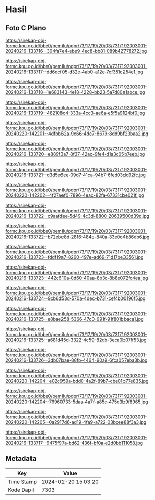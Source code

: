 # Hasil

## Foto C Plano

https://sirekap-obj-formc.kpu.go.id/bbe0/pemilu/pdpr/73/17/19/20/03/7317192003001-20240216-133716--304fa7e4-ebe9-4ec8-bb81-089b42778272.jpg

https://sirekap-obj-formc.kpu.go.id/bbe0/pemilu/pdpr/73/17/19/20/03/7317192003001-20240216-133717--dd6dcf05-d32e-4ab0-a12e-7cf351c254e1.jpg

https://sirekap-obj-formc.kpu.go.id/bbe0/pemilu/pdpr/73/17/19/20/03/7317192003001-20240216-133718--1e683143-4e18-4228-bb23-5a7d80a1abce.jpg

https://sirekap-obj-formc.kpu.go.id/bbe0/pemilu/pdpr/73/17/19/20/03/7317192003001-20240216-133719--482108c4-333a-4cc3-ae6a-e5f5a9124bf0.jpg

https://sirekap-obj-formc.kpu.go.id/bbe0/pemilu/pdpr/73/17/19/20/03/7317192003001-20240220-142201--4dfbb62a-9c66-4dc7-8679-8dd9bf23baa2.jpg

https://sirekap-obj-formc.kpu.go.id/bbe0/pemilu/pdpr/73/17/19/20/03/7317192003001-20240216-133720--e889f3a7-8f37-42ac-9fe4-d1a3c05b7eeb.jpg

https://sirekap-obj-formc.kpu.go.id/bbe0/pemilu/pdpr/73/17/19/20/03/7317192003001-20240216-133721--d3d5e6ee-09d7-41ca-94b7-6fed03dd92fc.jpg

https://sirekap-obj-formc.kpu.go.id/bbe0/pemilu/pdpr/73/17/19/20/03/7317192003001-20240220-142202--4f27aef0-7896-4eac-82fa-67331cbe021f.jpg

https://sirekap-obj-formc.kpu.go.id/bbe0/pemilu/pdpr/73/17/19/20/03/7317192003001-20240216-133722--c9aafdee-5d49-4c3d-8800-20639500d39d.jpg

https://sirekap-obj-formc.kpu.go.id/bbe0/pemilu/pdpr/73/17/19/20/03/7317192003001-20240216-133722--b72ebe8d-2816-484e-840a-33e0c4b86db6.jpg

https://sirekap-obj-formc.kpu.go.id/bbe0/pemilu/pdpr/73/17/19/20/03/7317192003001-20240216-133723--fddf19a7-8260-497e-ad69-71d17be33561.jpg

https://sirekap-obj-formc.kpu.go.id/bbe0/pemilu/pdpr/73/17/19/20/03/7317192003001-20240216-133723--442c610a-0d60-40aa-8b3c-8b8e072fc4ea.jpg

https://sirekap-obj-formc.kpu.go.id/bbe0/pemilu/pdpr/73/17/19/20/03/7317192003001-20240216-133724--9cb6d53d-570a-4dec-b731-cef4b00196f5.jpg

https://sirekap-obj-formc.kpu.go.id/bbe0/pemilu/pdpr/73/17/19/20/03/7317192003001-20240216-133725--e8bae258-5366-47c0-991f-91f801bbaca1.jpg

https://sirekap-obj-formc.kpu.go.id/bbe0/pemilu/pdpr/73/17/19/20/03/7317192003001-20240216-133725--a681d45d-3322-4c59-82db-3eca0b07ff53.jpg

https://sirekap-obj-formc.kpu.go.id/bbe0/pemilu/pdpr/73/17/19/20/03/7317192003001-20240216-133726--3db07bae-88fb-4464-90a9-6fca057eba3b.jpg

https://sirekap-obj-formc.kpu.go.id/bbe0/pemilu/pdpr/73/17/19/20/03/7317192003001-20240220-142204--e02c959a-bdd0-4a2f-89b7-cbe01b77e835.jpg

https://sirekap-obj-formc.kpu.go.id/bbe0/pemilu/pdpr/73/17/19/20/03/7317192003001-20240220-142204--76960733-5daa-4a7f-a85c-475d3b9f8965.jpg

https://sirekap-obj-formc.kpu.go.id/bbe0/pemilu/pdpr/73/17/19/20/03/7317192003001-20240220-142205--0a2917d6-ad19-4fa9-a722-03bcee88f3a3.jpg

https://sirekap-obj-formc.kpu.go.id/bbe0/pemilu/pdpr/73/17/19/20/03/7317192003001-20240216-133717--9475f97a-bd62-436f-bf0a-e2d0bb111058.jpg


## Metadata

| Key        | Value               |
| ---------- | ------------------- |
| Time Stamp | 2024-02-20 15:03:20 |
| Kode Dapil | 7303                |




